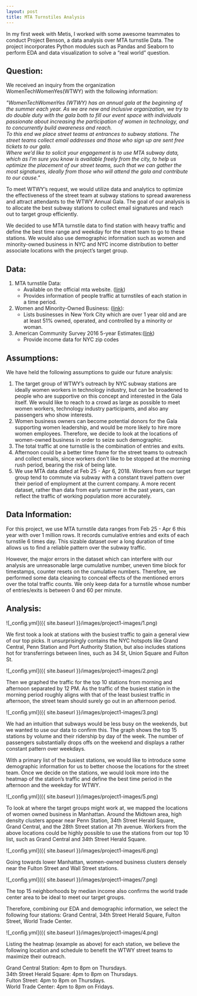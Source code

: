 ```yaml
---
layout: post
title: MTA Turnstiles Analysis
---
```


In my first week with Metis, I worked with some awesome teammates to conduct Project Benson, a data analysis over MTA turnstile Data. The project incorporates Python modules such as Pandas and Seaborn to perform EDA and data visualization to solve a “real world” question.

## Question:
We received an inquiry from the organization WomenTechWomenYes(WTWY) with the following information:

_"WomenTechWomenYes (WTWY) has an annual gala at the beginning of the summer each year. As we are new and inclusive organization, we try to do double duty with the gala both to fill our event space with individuals passionate about increasing the participation of women in technology, and to concurrently build awareness and reach.  
To this end we place street teams at entrances to subway stations. The street teams collect email addresses and those who sign up are sent free tickets to our gala.  
Where we’d like to solicit your engagement is to use MTA subway data, which as I’m sure you know is available freely from the city, to help us optimize the placement of our street teams, such that we can gather the most signatures, ideally from those who will attend the gala and contribute to our cause."_

To meet WTWY’s request, we would utilize data and analytics to optimize the effectiveness of the street team at subway stations to spread awareness and attract attendants to the WTWY Annual Gala. The goal of our analysis is to allocate the best subway stations to collect email signatures and reach out to target group efficiently.

We decided to use MTA turnstile data to find station with heavy traffic and define the best time range and weekday for the street team to go to these stations. We would  also use demographic information such as women and minority-owned business in NYC and NYC income distribution to better associate locations with the project’s target group.

## Data:
1. MTA turnstile Data:
    - Available on the official mta website. ([link](http://web.mta.info/developers/turnstile.html))
    - Provides information of people traffic at turnstiles of each station in a time period.
2. Women and Minority-Owned Business: ([link](http://www1.nyc.gov/nyc-resources/service/2479/minority-and-woman-owned-business-enterprise-mwbe-program)):
    - Lists businesses in New York City which are over 1 year old and are at least 51% owned, operated, and controlled by a minority or woman.
3. American Community Survey 2016 5-year Estimates:([link](https://www.census.gov/acs/www/data/data-tables-and-tools/data-profiles/2016/))
    - Provide income data for NYC zip codes

## Assumptions:
We have held the following assumptions to guide our future analysis:
1. The target group of WTWY’s outreach by NYC subway stations are ideally women workers in technology industry, but can be broadened to people who are supportive on this concept and interested in the Gala itself. We would like to reach to a crowd as large as possible to meet women workers, technology industry participants, and also any passengers who show interests.
2. Women business owners can become potential donors for the Gala supporting women leadership, and would be more likely to hire more women employees. Therefore, we decide to look at the locations of women-owned business in order to seize such demographic.
3. The total traffic at one turnstile is the combination of entries and exits.
4. Afternoon could be a better time frame for the street teams to outreach and collect emails, since workers don’t like to be stopped at the morning rush period, bearing the risk of being late.
5. We use MTA data dated at Feb 25 - Apr 6, 2018. Workers from our target group tend to commute via subway with a constant travel pattern over their period of employment at the current company. A more recent dataset, rather than data from early summer in the past years, can reflect the traffic of working population more accurately.

## Data Information:
For this project, we use MTA turnstile data ranges from Feb 25 - Apr 6 this year with over 1 million rows. It records cumulative entries and exits of each turnstile 6 times day. This sizable dataset over a long duration of time allows us to find a reliable pattern over the subway traffic.

However, the major errors in the dataset which can interfere with our analysis are unreasonable large cumulative number, uneven time block for timestamps, counter resets on the cumulative numbers. Therefore, we performed some data cleaning to conceal effects of the mentioned errors over the total traffic counts. We only keep data for a turnstile whose number of entries/exits is between 0 and 60 per minute.

## Analysis:

![_config.yml]({{ site.baseurl }}/images/project1-images/1.png)


We first took a look at stations with the busiest traffic to gain a general view of our top picks. It unsurprisingly contains the NYC hotspots like Grand Central, Penn Station and Port Authority Station, but also includes stations hot for transferrings between lines, such as 34 St, Union Square and Fulton St.

![_config.yml]({{ site.baseurl }}/images/project1-images/2.png)

Then we graphed the traffic for the top 10 stations from morning and afternoon separated by 12 PM. As the traffic of the busiest station in the morning period roughly aligns with that of the least busiest traffic in afternoon, the street team should surely go out in an afternoon period.

![_config.yml]({{ site.baseurl }}/images/project1-images/3.png)

We had an intuition that subways would be less busy on the weekends, but we wanted to use our data to confirm this. The graph shows the top 15 stations by volume and their ridership by day of the week. The number of passengers substantially drops offs on the weekend and displays a rather constant pattern over weekdays.

With a primary list of the busiest stations, we would like to introduce some demographic information for us to better choose the locations for the street team. Once we decide on the stations, we would look more into the heatmap of the station’s traffic and define the best time period in the afternoon and the weekday for WTWY.

![_config.yml]({{ site.baseurl }}/images/project1-images/5.png)

To look at where the target groups might work at, we mapped the locations of women owned business in Manhattan. Around the Midtown area, high density clusters appear near Penn Station, 34th Street Herald Square, Grand Central, and the 28th Street station at 7th avenue. Workers from the above locations could be highly possible to use the stations from our top 10 list, such as Grand Central and 34th Street Herald Square.

![_config.yml]({{ site.baseurl }}/images/project1-images/6.png)

Going towards lower Manhattan, women-owned business clusters densely near the Fulton Street and Wall Street stations.

![_config.yml]({{ site.baseurl }}/images/project1-images/7.png)

The top 15 neighborhoods by median income also confirms the world trade center area to be ideal to meet our target groups.

Therefore, combining our EDA and demographic information, we select the following four stations: Grand Central, 34th Street Herald Square, Fulton Street, World Trade Center.

![_config.yml]({{ site.baseurl }}/images/project1-images/4.png)

Listing the heatmap (example as above) for each station, we believe the following location and schedule to benefit the WTWY street teams to maximize their outreach.

Grand Central Station: 4pm to 8pm on Thursdays.  
34th Street Herald Square: 4pm to 8pm on Thursdays.  
Fulton Street: 4pm to 8pm on Thursdays.  
World Trade Center: 4pm to 8pm on Fridays.  

